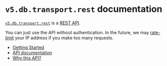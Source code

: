 # `v5.db.transport.rest` documentation

[`v5.db.transport.rest`](https://v5.db.transport.rest/) is a [REST API](https://restfulapi.net).

You can just use the API without authentication. In the future, we may [rate-limit](https://apisyouwonthate.com/blog/what-is-api-rate-limiting-all-about) your IP address if you make too many requests.

- [Getting Started](getting-started.md)
- [API documentation](api.md)
- [Why this API?](why.md)
